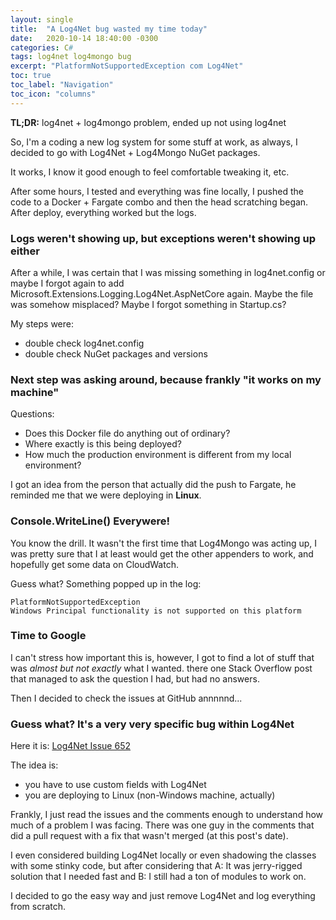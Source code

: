 ```yaml
---
layout: single
title:  "A Log4Net bug wasted my time today"
date:   2020-10-14 18:40:00 -0300
categories: C#
tags: log4net log4mongo bug
excerpt: "PlatformNotSupportedException com Log4Net"
toc: true
toc_label: "Navigation"
toc_icon: "columns"
---
```


**TL;DR:** log4net + log4mongo problem, ended up not using log4net

So, I'm a coding a new log system for some stuff at work,
as always, I decided to go with Log4Net + Log4Mongo NuGet packages.

It works, I know it good enough to feel comfortable tweaking it, etc.

After some hours, I tested and everything was fine locally, I pushed the code to a Docker + Fargate combo
and then the head scratching began. After deploy, everything worked but the logs.

### Logs weren't showing up, but exceptions weren't showing up either

After a while, I was certain that I was missing something in log4net.config or maybe I forgot again to add Microsoft.Extensions.Logging.Log4Net.AspNetCore again. Maybe the file was somehow misplaced? Maybe I forgot something in Startup.cs?

My steps were:
* double check log4net.config
* double check NuGet packages and versions

### Next step was asking around, because frankly "it works on my machine"

Questions:
* Does this Docker file do anything out of ordinary?
* Where exactly is this being deployed?
* How much the production environment is different from my local environment?

I got an idea from the person that actually did the push to Fargate, he reminded me that we were deploying in **Linux**.
 
### Console.WriteLine() Everywere!

You know the drill. It wasn't the first time that Log4Mongo was acting up, I was pretty sure that I at least would get the other appenders to work, and hopefully get some data on CloudWatch.

Guess what? Something popped up in the log: 

    PlatformNotSupportedException
    Windows Principal functionality is not supported on this platform

### Time to Google

I can't stress how important this is, however, I got to find a lot of stuff that was *almost but not exactly* what I wanted. there one Stack Overflow post that managed to ask the question I had, but had no answers.

Then I decided to check the issues at GitHub annnnnd...

### Guess what? It's a very very specific bug within Log4Net

Here it is:
[Log4Net Issue 652](https://issues.apache.org/jira/projects/LOG4NET/issues/LOG4NET-652?filter=allopenissues)

The idea is:
* you have to use custom fields with Log4Net
* you are deploying to Linux (non-Windows machine, actually)

Frankly, I just read the issues and the comments enough to understand how much of a problem I was facing.
There was one guy in the comments that did a pull request with a fix that wasn't merged (at this post's date).

I even considered building Log4Net locally or even shadowing the classes with some stinky code, but after considering that A: It was jerry-rigged solution that I needed fast and B: I still had a ton of modules to work on.

I decided to go the easy way and just remove Log4Net and log everything from scratch.
